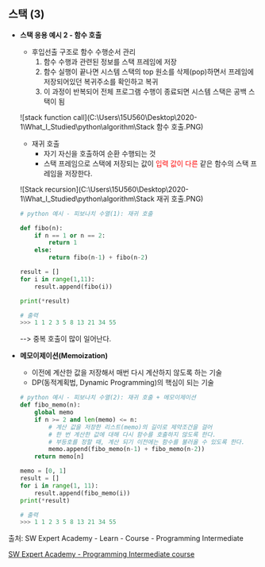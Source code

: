 ## 스택 (3)

- <strong>스택 응용 예시 2 - 함수 호출</strong>

  - 후입선출 구조로 함수 수행순서 관리
    1. 함수 수행과 관련된 정보를 스택 프레임에 저장
    2. 함수 실행이 끝나면 시스템 스택의 top 원소를 삭제(pop)하면서 프레임에 저장되어있던 복귀주소를 확인하고 복귀
    3. 이 과정이 반복되어 전체 프로그램 수행이 종료되면 시스템 스택은 공백 스택이 됨

  ![stack function call](C:\Users\15U560\Desktop\2020-1\What_I_Studied\python\algorithm\Stack 함수 호출.PNG)

  - 재귀 호출
    - 자기 자신을 호출하여 순환 수행되는 것
    - 스택 프레임으로 스택에 저장되는 값이 <span style="color:red">입력 값이 다른</span> 같은 함수의 스택 프레임을 저장한다.

  ![Stack recursion](C:\Users\15U560\Desktop\2020-1\What_I_Studied\python\algorithm\Stack 재귀 호출.PNG)
  
  ```python
  # python 예시 - 피보나치 수열(1): 재귀 호출
  
  def fibo(n):
      if n == 1 or n == 2:
          return 1
      else:
          return fibo(n-1) + fibo(n-2)
  
  result = []
  for i in range(1,11):
      result.append(fibo(i))
  
  print(*result)
  
  # 출력
  >>> 1 1 2 3 5 8 13 21 34 55
  ```
  
  --> 중복 호출이 많이 일어난다.



- <strong>메모이제이션(Memoization)</strong>

  - 이전에 계산한 값을 저장해서 매번 다시 계산하지 않도록 하는 기술
  - DP(동적계획법, Dynamic Programming)의 핵심이 되는 기술

  ```python
  # python 예시 - 피보나치 수열(2): 재귀 호출 + 메모이제이션
  def fibo_memo(n):
      global memo
      if n >= 2 and len(memo) <= n: 
          # 계산 값을 저장한 리스트(memo)의 길이로 제약조건을 걸어 
          # 한 번 계산한 값에 대해 다시 함수를 호출하지 않도록 한다.
          # 부등호를 정할 때, 계산 되기 이전에는 함수를 불러올 수 있도록 한다.
          memo.append(fibo_memo(n-1) + fibo_memo(n-2))
      return memo[n]
  
  memo = [0, 1]
  result = []
  for i in range(1, 11):
      result.append(fibo_memo(i))
  print(*result)
  
  # 출력
  >>> 1 1 2 3 5 8 13 21 34 55
  ```

  



출처: SW Expert Academy - Learn - Course - Programming Intermediate

[SW Expert Academy - Programming Intermediate course](https://swexpertacademy.com/main/learn/course/subjectList.do?courseId=AVuPDN86AAXw5UW6)

